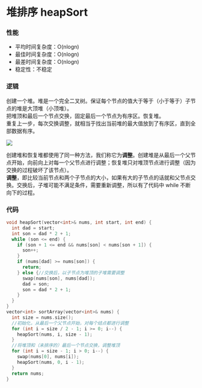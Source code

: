 # 堆排序 heapSort
### 性能
* 平均时间复杂度：O(nlogn)
* 最佳时间复杂度：O(nlogn)
* 最差时间复杂度：O(nlogn)
* 稳定性：不稳定
### 逻辑
创建一个堆。堆是一个完全二叉树。保证每个节点的值大于等于（小于等于）子节点的堆是大顶堆（小顶堆）。  
把堆顶和最后一个节点交换，固定最后一个节点为有序区。恢复堆。  
重复上一步，每次交换调整，就相当于找出当前堆的最大值放到了有序区，直到全部数据有序。  


![](https://www.runoob.com/wp-content/uploads/2019/03/heapSort.gif)

创建堆和恢复堆都使用了同一种方法，我们称它为**调整**。创建堆是从最后一个父节点开始，向前向上对每一个父节点进行调整；恢复堆只对堆顶节点进行调整（因为交换的过程破坏了该节点）。  
**调整**，即比较当前节点和两个子节点的大小，如果有大的子节点的话就和父节点交换。交换后，子堆可能不满足条件，需要重新调整，所以有了代码中 while 不断向下的过程。
### 代码
```cpp
void heapSort(vector<int>& nums, int start, int end) {
  int dad = start;
  int son = dad * 2 + 1;
  while (son <= end) {
    if (son + 1 <= end && nums[son] < nums[son + 1]) {
      son++;
    }
    if (nums[dad] >= nums[son]) {
      return;
    } else {//交换后，以子节点为堆顶的子堆需要调整
      swap(nums[son], nums[dad]);
      dad = son;
      son = dad * 2 + 1;
    }
  }
}
vector<int> sortArray(vector<int>& nums) {
  int size = nums.size();
  //初始化，从最后一个父节点开始，对每个结点都进行调整
  for (int i = size / 2 - 1; i >= 0; i--) {
    heapSort(nums, i, size - 1);
  }
  //将堆顶和（未排序的）最后一个节点交换，调整堆顶
  for (int i = size - 1; i > 0; i--) {
    swap(nums[0], nums[i]);
    heapSort(nums, 0, i - 1);
  }
  return nums;
}
```